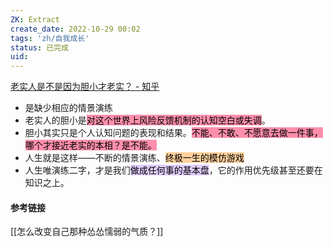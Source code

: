 ```yaml
---
ZK: Extract
create_date: 2022-10-29 00:02
tags: 'zh/自我成长'
status: 已完成
uid: 
---
```

[老实人是不是因为胆小才老实？ - 知乎](https://www.zhihu.com/question/474571114/answer/2239294308)

- 是缺少相应的情景演练
- 老实人的胆小是<mark style="background: #FF5582A6;">对这个世界上风险反馈机制的认知空白或失调</mark>。
- 胆小其实只是个人认知问题的表现和结果。<mark style="background: #FF5582A6;">不能、不敢、不愿意去做一件事，哪个才接近老实的本相？是不能。</mark>
- 人生就是这样——不断的情景演练、<mark style="background: #FFB86CA6;">终极一生的模仿游戏</mark>
- 人生唯演练二字，才是我们<mark style="background: #D2B3FFA6;">做成任何事的基本盘</mark>，它的作用优先级甚至还要在知识之上。


#### 参考链接

[[怎么改变自己那种怂怂懦弱的气质？]]


